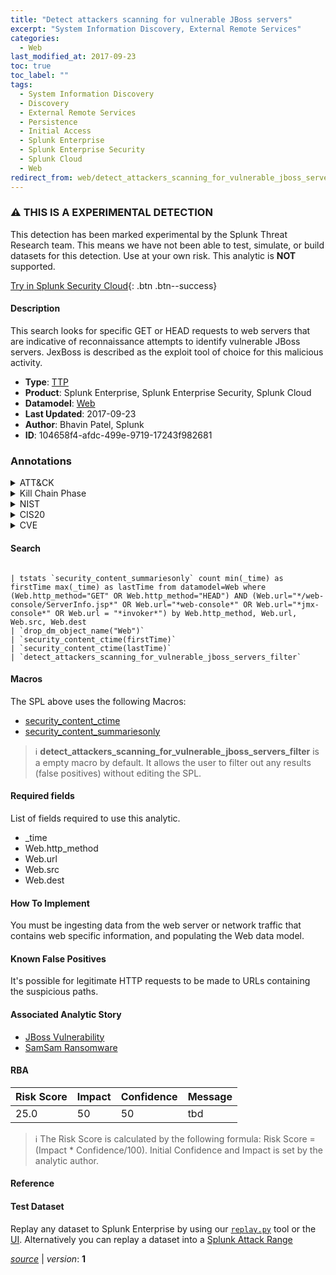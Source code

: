 ```yaml
---
title: "Detect attackers scanning for vulnerable JBoss servers"
excerpt: "System Information Discovery, External Remote Services"
categories:
  - Web
last_modified_at: 2017-09-23
toc: true
toc_label: ""
tags:
  - System Information Discovery
  - Discovery
  - External Remote Services
  - Persistence
  - Initial Access
  - Splunk Enterprise
  - Splunk Enterprise Security
  - Splunk Cloud
  - Web
redirect_from: web/detect_attackers_scanning_for_vulnerable_jboss_servers/
---
```


### :warning: THIS IS A EXPERIMENTAL DETECTION
This detection has been marked experimental by the Splunk Threat Research team. This means we have not been able to test, simulate, or build datasets for this detection. Use at your own risk. This analytic is **NOT** supported.


[Try in Splunk Security Cloud](https://www.splunk.com/en_us/cyber-security.html){: .btn .btn--success}

#### Description

This search looks for specific GET or HEAD requests to web servers that are indicative of reconnaissance attempts to identify vulnerable JBoss servers. JexBoss is described as the exploit tool of choice for this malicious activity.

- **Type**: [TTP](https://github.com/splunk/security_content/wiki/Detection-Analytic-Types)
- **Product**: Splunk Enterprise, Splunk Enterprise Security, Splunk Cloud
- **Datamodel**: [Web](https://docs.splunk.com/Documentation/CIM/latest/User/Web)
- **Last Updated**: 2017-09-23
- **Author**: Bhavin Patel, Splunk
- **ID**: 104658f4-afdc-499e-9719-17243f982681

### Annotations
<details>
  <summary>ATT&CK</summary>

<div markdown="1">

#### [ATT&CK](https://attack.mitre.org/)

| ID          | Technique   | Tactic         |
| ----------- | ----------- |--------------- |
| [T1082](https://attack.mitre.org/techniques/T1082/) | System Information Discovery | Discovery |

| [T1133](https://attack.mitre.org/techniques/T1133/) | External Remote Services | Persistence, Initial Access |

</div>
</details>


<details>
  <summary>Kill Chain Phase</summary>

<div markdown="1">

* Exploitation
* Installation
* Delivery


</div>
</details>


<details>
  <summary>NIST</summary>

<div markdown="1">

* DE.CM



</div>
</details>

<details>
  <summary>CIS20</summary>

<div markdown="1">

* CIS 13



</div>
</details>

<details>
  <summary>CVE</summary>

<div markdown="1">


</div>
</details>


#### Search

```

| tstats `security_content_summariesonly` count min(_time) as firstTime max(_time) as lastTime from datamodel=Web where (Web.http_method="GET" OR Web.http_method="HEAD") AND (Web.url="*/web-console/ServerInfo.jsp*" OR Web.url="*web-console*" OR Web.url="*jmx-console*" OR Web.url = "*invoker*") by Web.http_method, Web.url, Web.src, Web.dest 
| `drop_dm_object_name("Web")` 
| `security_content_ctime(firstTime)` 
| `security_content_ctime(lastTime)` 
| `detect_attackers_scanning_for_vulnerable_jboss_servers_filter`
```

#### Macros
The SPL above uses the following Macros:
* [security_content_ctime](https://github.com/splunk/security_content/blob/develop/macros/security_content_ctime.yml)
* [security_content_summariesonly](https://github.com/splunk/security_content/blob/develop/macros/security_content_summariesonly.yml)

> :information_source:
> **detect_attackers_scanning_for_vulnerable_jboss_servers_filter** is a empty macro by default. It allows the user to filter out any results (false positives) without editing the SPL.



#### Required fields
List of fields required to use this analytic.
* _time
* Web.http_method
* Web.url
* Web.src
* Web.dest



#### How To Implement
You must be ingesting data from the web server or network traffic that contains web specific information, and populating the Web data model.
#### Known False Positives
It&#39;s possible for legitimate HTTP requests to be made to URLs containing the suspicious paths.

#### Associated Analytic Story
* [JBoss Vulnerability](/stories/jboss_vulnerability)
* [SamSam Ransomware](/stories/samsam_ransomware)




#### RBA

| Risk Score  | Impact      | Confidence   | Message      |
| ----------- | ----------- |--------------|--------------|
| 25.0 | 50 | 50 | tbd |


> :information_source:
> The Risk Score is calculated by the following formula: Risk Score = (Impact * Confidence/100). Initial Confidence and Impact is set by the analytic author.


#### Reference


#### Test Dataset
Replay any dataset to Splunk Enterprise by using our [`replay.py`](https://github.com/splunk/attack_data#using-replaypy) tool or the [UI](https://github.com/splunk/attack_data#using-ui).
Alternatively you can replay a dataset into a [Splunk Attack Range](https://github.com/splunk/attack_range#replay-dumps-into-attack-range-splunk-server)




[*source*](https://github.com/splunk/security_content/tree/develop/detections/experimental/web/detect_attackers_scanning_for_vulnerable_jboss_servers.yml) \| *version*: **1**